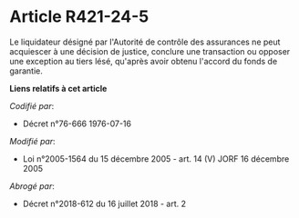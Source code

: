 # Article R421-24-5

Le liquidateur désigné par l'Autorité de contrôle des assurances ne peut acquiescer à une décision de justice, conclure une
transaction ou opposer une exception au tiers lésé, qu'après avoir obtenu l'accord du fonds de garantie.

**Liens relatifs à cet article**

_Codifié par_:

  - Décret n°76-666 1976-07-16

_Modifié par_:

  - Loi n°2005-1564 du 15 décembre 2005 - art. 14 (V) JORF 16 décembre 2005

_Abrogé par_:

  - Décret n°2018-612 du 16 juillet 2018 - art. 2
